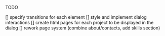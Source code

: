 TODO

[] specify transitions for each element
[] style and implement dialog interactions
[] create html pages for each project to be displayed in the dialog
[] rework page system (combine about/contacts, add skills section)